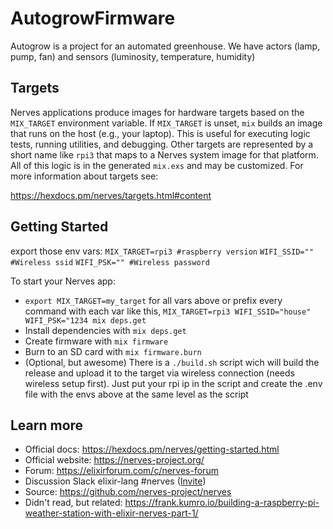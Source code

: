 # AutogrowFirmware

Autogrow is a project for an automated greenhouse. We have actors (lamp, pump, fan) and sensors (luminosity, temperature, humidity)


## Targets

Nerves applications produce images for hardware targets based on the
`MIX_TARGET` environment variable. If `MIX_TARGET` is unset, `mix` builds an
image that runs on the host (e.g., your laptop). This is useful for executing
logic tests, running utilities, and debugging. Other targets are represented by
a short name like `rpi3` that maps to a Nerves system image for that platform.
All of this logic is in the generated `mix.exs` and may be customized. For more
information about targets see:

https://hexdocs.pm/nerves/targets.html#content

## Getting Started

export those env vars:
`MIX_TARGET=rpi3 #raspberry version`
`WIFI_SSID="" #Wireless ssid`
`WIFI_PSK="" #Wireless password`

To start your Nerves app:
  * `export MIX_TARGET=my_target` for all vars above or prefix every command with
    each var like this, `MIX_TARGET=rpi3 WIFI_SSID="house" WIFI_PSK="1234 mix deps.get`
  * Install dependencies with `mix deps.get`
  * Create firmware with `mix firmware`
  * Burn to an SD card with `mix firmware.burn`
  * (Optional, but awesome) There is a `./build.sh` script wich will build the release and upload it to the target via wireless connection (needs wireless setup first). Just put your rpi ip in the script and create the .env file with the envs above at the same level as the script

## Learn more

  * Official docs: https://hexdocs.pm/nerves/getting-started.html
  * Official website: https://nerves-project.org/
  * Forum: https://elixirforum.com/c/nerves-forum
  * Discussion Slack elixir-lang #nerves ([Invite](https://elixir-slackin.herokuapp.com/))
  * Source: https://github.com/nerves-project/nerves
  * Didn't read, but related: https://frank.kumro.io/building-a-raspberry-pi-weather-station-with-elixir-nerves-part-1/